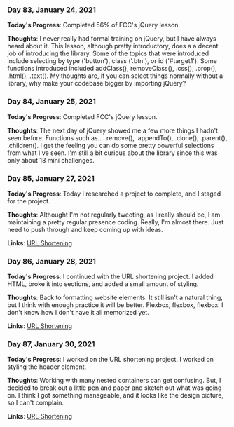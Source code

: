### Day 83, January 24, 2021

**Today's Progress**: Completed 56% of FCC's jQuery lesson

**Thoughts**: I never really had formal training on jQuery, but I have always heard about it. This lesson, although pretty introductory, does a a decent job of introducing the library.  Some of the topics that were introduced include selecting by type ('button'), class ('.btn'), or id ('#target1'). Some functions introduced included addClass(), removeClass(), .css(), .prop(), .html(), .text(). My thoughts are, if you can select things normally without a library, why make your codebase bigger by importing jQuery?

### Day 84, January 25, 2021

**Today's Progress**: Completed FCC's jQuery lesson.

**Thoughts**: The next day of jQuery showed me a few more things I hadn't seen before. Functions such as... .remove(), .appendTo(), .clone(), .parent(), .children(). I get the feeling you can do some pretty powerful selections from what I've seen. I'm still a bit curious about the library since this was only about 18 mini challenges.

### Day 85, January 27, 2021

**Today's Progress**: Today I researched a project to complete, and I staged for the project.

**Thoughts**: Althought I'm not regularly tweeting, as I really should be, I am maintaining a pretty regular presence coding. Really, I'm almost there. Just need to push through and keep coming up with ideas.

**Links**: [URL Shortening](https://github.com/jdemarc/url-shortening-lp)

### Day 86, January 28, 2021

**Today's Progress**: I continued with the URL shortening project. I added HTML, broke it into sections, and added a small amount of styling.

**Thoughts**: Back to formatting website elements. It still isn't a natural thing, but I think with enough practice it will be better. Flexbox, flexbox, flexbox. I don't know how I don't have it all memorized yet.

**Links**: [URL Shortening](https://github.com/jdemarc/url-shortening-lp)

### Day 87, January 30, 2021

**Today's Progress**: I worked on the URL shortening project. I worked on styling the header element.

**Thoughts**: Working with many nested containers can get confusing. But, I decided to break out a little pen and paper and sketch out what was going on. I think I got something manageable, and it looks like the design picture, so I can't complain.

**Links**: [URL Shortening](https://github.com/jdemarc/url-shortening-lp)